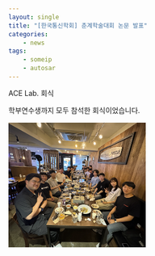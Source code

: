```yaml
---
layout: single
title: "[한국통신학회] 춘계학술대회 논문 발표"
categories: 
    - news
tags: 
    - someip
    - autosar
---
```


ACE Lab. 회식

학부연수생까지 모두 참석한 회식이었습니다.

![연구실 회식](/assets/img/post/20240628_lab.png)
